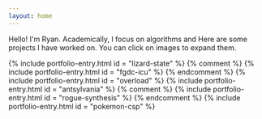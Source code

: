 ```yaml
---
layout: home
---
```


Hello! I'm Ryan. Academically, I focus on algorithms and 
Here are some projects I have worked on.
<span class="click-images-prompt"> You can click on images to expand them. </span>

{% include portfolio-entry.html id = "lizard-state" %}
{% comment %}
{% include portfolio-entry.html id = "fgdc-icu" %}
{% endcomment %}
{% include portfolio-entry.html id = "overload" %}
{% include portfolio-entry.html id = "antsylvania" %}
{% comment %}
{% include portfolio-entry.html id = "rogue-synthesis" %}
{% endcomment %}
{% include portfolio-entry.html id = "pokemon-csp" %}
